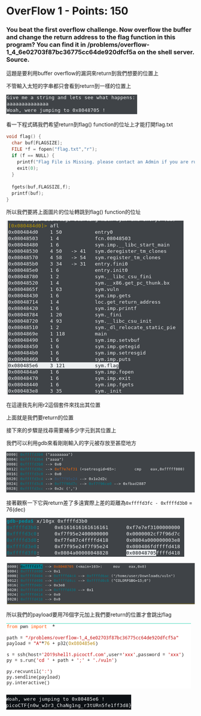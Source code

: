  # OverFlow 1 - Points: 150

### You beat the first overflow challenge. Now overflow the buffer and change the return address to the flag function in this program? You can find it in /problems/overflow-1_4_6e02703f87bc36775cc64de920dfcf5a on the shell server. Source.

這題是要利用buffer overflow的漏洞來return到我們想要的位置上



不管輸入太短的字串都只會看到return到一樣的位置上

![image](https://github.com/bohsiang/CTF_practice/blob/master/picoCTF2019/picture/OverFlow%201_1.PNG)

看一下程式碼我們希望return到flag() function的位址上才能打開flag.txt

```c
void flag() {
  char buf[FLAGSIZE];
  FILE *f = fopen("flag.txt","r");
  if (f == NULL) {
    printf("Flag File is Missing. please contact an Admin if you are running this on the shell server.\n");
    exit(0);
  }

  fgets(buf,FLAGSIZE,f);
  printf(buf);
}
```

所以我們要將上面圖片的位址轉跳到flag() function的位址

![image](https://github.com/bohsiang/CTF_practice/blob/master/picoCTF2019/picture/OverFlow%201_2.PNG)

在這邊我先利用r2這個套件來找出其位置



上面就是我們要return的位置

接下來的步驟是找尋需要補多少字元到其位置上

我們可以利用gdb來看剛剛輸入的字元被存放至甚麼地方

![image](https://github.com/bohsiang/CTF_practice/blob/master/picoCTF2019/picture/OverFlow%201_3.PNG)

接著觀察一下它與return差了多遠實際上差的距離為`0xffffd3fc - 0xffffd3b0` = 76(dec)

![image](https://github.com/bohsiang/CTF_practice/blob/master/picoCTF2019/picture/OverFlow%201_4.PNG)

![image](https://github.com/bohsiang/CTF_practice/blob/master/picoCTF2019/picture/OverFlow%201_5.PNG)


所以我們的payload要用76個字元加上我們要return的位置才會跳出flag

![image](https://github.com/bohsiang/CTF_practice/blob/master/picoCTF2019/picture/OverFlow%201_6.PNG)

![image](https://github.com/bohsiang/CTF_practice/blob/master/picoCTF2019/picture/OverFlow%201_7.PNG)

